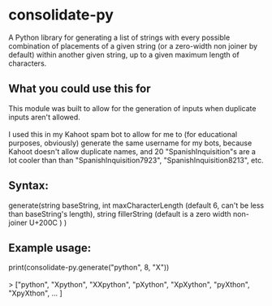 # consolidate-py
A Python library for generating a list of strings with every possible combination of placements of a given string (or a zero-width non joiner by default) within another given string, up to a given maximum length of characters.
## What you could use this for
This module was built to allow for the generation of inputs when duplicate inputs aren't allowed. <br><br>
I used this in my Kahoot spam bot to allow for me to (for educational purposes, obviously) generate the same username for my bots, because Kahoot doesn't allow duplicate names, and 20 "SpanishInquisition"s are a lot cooler than than "SpanishInquisition7923", "SpanishInquisition8213", etc.
## Syntax:
generate(string baseString, int maxCharacterLength (default 6, can't be less than baseString's length), string fillerString (default is a zero width non-joiner U+200C ) )
## Example usage:
print(consolidate-py.generate("python", 8, "X")) <br><br>
&#62; ["python", "Xpython", "XXpython", "pXython", "XpXython", "pyXthon", "XpyXthon", ... ]
